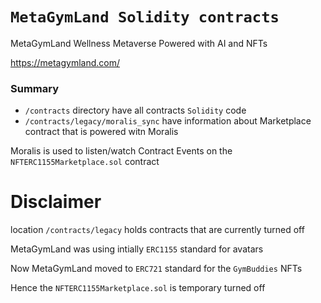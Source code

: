 # `MetaGymLand Solidity contracts`

MetaGymLand Wellness Metaverse Powered with AI and NFTs

https://metagymland.com/

### Summary

- `/contracts` directory have all contracts `Solidity` code
- `/contracts/legacy/moralis_sync` have information about Marketplace contract that is powered witn Moralis

Moralis is used to listen/watch Contract Events on the `NFTERC1155Marketplace.sol` contract

# Disclaimer

location `/contracts/legacy` holds contracts that are currently turned off

MetaGymLand was using intially `ERC1155` standard for avatars

Now MetaGymLand moved to `ERC721` standard for the `GymBuddies` NFTs

Hence the `NFTERC1155Marketplace.sol` is temporary turned off

